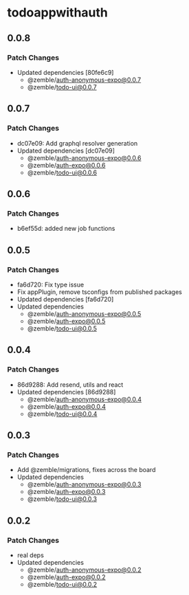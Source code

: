 # todoappwithauth

## 0.0.8

### Patch Changes

- Updated dependencies [80fe6c9]
  - @zemble/auth-anonymous-expo@0.0.7
  - @zemble/todo-ui@0.0.7

## 0.0.7

### Patch Changes

- dc07e09: Add graphql resolver generation
- Updated dependencies [dc07e09]
  - @zemble/auth-anonymous-expo@0.0.6
  - @zemble/auth-expo@0.0.6
  - @zemble/todo-ui@0.0.6

## 0.0.6

### Patch Changes

- b6ef55d: added new job functions

## 0.0.5

### Patch Changes

- fa6d720: Fix type issue
- Fix appPlugin, remove tsconfigs from published packages
- Updated dependencies [fa6d720]
- Updated dependencies
  - @zemble/auth-anonymous-expo@0.0.5
  - @zemble/auth-expo@0.0.5
  - @zemble/todo-ui@0.0.5

## 0.0.4

### Patch Changes

- 86d9288: Add resend, utils and react
- Updated dependencies [86d9288]
  - @zemble/auth-anonymous-expo@0.0.4
  - @zemble/auth-expo@0.0.4
  - @zemble/todo-ui@0.0.4

## 0.0.3

### Patch Changes

- Add @zemble/migrations, fixes across the board
- Updated dependencies
  - @zemble/auth-anonymous-expo@0.0.3
  - @zemble/auth-expo@0.0.3
  - @zemble/todo-ui@0.0.3

## 0.0.2

### Patch Changes

- real deps
- Updated dependencies
  - @zemble/auth-anonymous-expo@0.0.2
  - @zemble/auth-expo@0.0.2
  - @zemble/todo-ui@0.0.2

